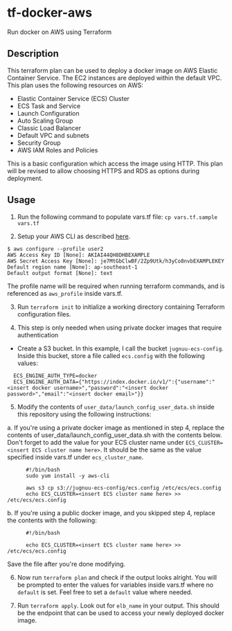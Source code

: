 # tf-docker-aws
Run docker on AWS using Terraform

## Description

This terraform plan can be used to deploy a docker image on AWS Elastic Container Service. The EC2 instances are deployed within the default VPC. This plan uses the following resources on AWS:

- Elastic Container Service (ECS) Cluster
- ECS Task and Service
- Launch Configuration
- Auto Scaling Group
- Classic Load Balancer
- Default VPC and subnets
- Security Group
- AWS IAM Roles and Policies

This is a basic configuration which access the image using HTTP. This plan will be revised to allow choosing HTTPS and RDS as options during deployment.

## Usage

1. Run the following command to populate vars.tf file:
`cp vars.tf.sample vars.tf`

2. Setup your AWS CLI as described [here](https://docs.aws.amazon.com/cli/latest/userguide/cli-chap-getting-started.html).

```
$ aws configure --profile user2
AWS Access Key ID [None]: AKIAI44QH8DHBEXAMPLE
AWS Secret Access Key [None]: je7MtGbClwBF/2Zp9Utk/h3yCo8nvbEXAMPLEKEY
Default region name [None]: ap-southeast-1
Default output format [None]: text
```

The profile name will be required when running terraform commands, and is referenced as `aws_profile` inside vars.tf.

3. Run `terraform init` to initialize a working directory containing Terraform configuration files.

4. This step is only needed when using private docker images that require authentication

  - Create a S3 bucket. In this example, I call the bucket `jugnuu-ecs-config`. Inside this bucket, store a file called `ecs.config` with the following values:

  ```
    ECS_ENGINE_AUTH_TYPE=docker
    ECS_ENGINE_AUTH_DATA={"https://index.docker.io/v1/":{"username":"<insert docker username>","password":"<insert docker password>","email":"<insert docker email>"}}
  ```

5. Modify the contents of `user_data/launch_config_user_data.sh` inside this repository using the following instructions:

  a. If you're using a private docker image as mentioned in step 4, replace the contents of user_data/launch_config_user_data.sh with the contents below. Don't forget to add the value for your ECS cluster name under `ECS_CLUSTER=<insert ECS cluster name here>`. It should be the same as the value specified inside vars.tf under `ecs_cluster_name`.


```
      #!/bin/bash
      sudo yum install -y aws-cli

      aws s3 cp s3://jugnuu-ecs-config/ecs.config /etc/ecs/ecs.config
      echo ECS_CLUSTER=<insert ECS cluster name here> >> /etc/ecs/ecs.config
```

  b. If you're using a public docker image, and you skipped step 4, replace the contents with the following:

```
      #!/bin/bash

      echo ECS_CLUSTER=<insert ECS cluster name here> >> /etc/ecs/ecs.config
```

  Save the file after you're done modifying.

6. Now run `terraform plan` and check if the output looks alright. You will be prompted to enter the values for variables inside vars.tf where no `default` is set. Feel free to set a `default` value where needed.

7. Run `terraform apply`. Look out for `elb_name` in your output. This should be the endpoint that can be used to access your newly deployed docker image.
